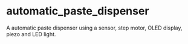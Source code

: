 # automatic_paste_dispenser
 A automatic paste dispenser using a sensor, step motor, OLED display, piezo and LED light.
